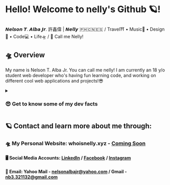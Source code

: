 # Hello! Welcome to nelly's Github 🪐!
𝙉𝙚𝙡𝙨𝙤𝙣 𝙏. 𝘼𝙡𝙗𝙖 𝙅𝙧. 許鑫偉 | 𝙉𝙚𝙡𝙡𝙮 🇵🇭🇨🇳🇪🇸 / Travel⛩ • Music🎹 • Design🎨 • Code💻 • Life🛸 / 📢 Call me Nelly!

## 🛸 Overview
My name is Nelson T. Alba Jr. You can call me nelly! I am currently an 18 y/o student web developer who's having fun learning code, and working on different cool web applications and projects!😎

<details>
  <summary><h3> 😎 Get to know some of my dev facts</h3></summary>
  ### 💻 My Dev Language Preference:
  
  ```
  Current Favourite Programming Language: Python🐍
  ```
  
  ```
  My Ranking for dev languages (based on my current skillset and preference):
  1. Python
  2. Javascript (Node.Js)
  3. PHP
  4. Ruby on Rails
  ```
  
  #### 💻 My Dev skill-set list:
  ```
  Python, PHP, Node.Js, Ruby, Django, Flask, React.js, Angular.js, Express.js, Laravel, Ruby on Rails, Cactus, Gatsby, Hugo, Google Cloud Platform, Amazon Web Services, Heroku, Netlify, HTML, CSS, Bootstrap, Sass, Javascript, JQuery ... 
  ``` 
</details>


## 🪐 Contact and learn more about me through:
### 🛸 My Personal Website: whoisnelly.xyz - [Coming Soon](#)

#### 🖥️ Social Media Accounts: [LinkedIn](https://www.linkedin.com/in/whoisnelly) / [Facebook](https://www.facebook.com/nelson.albajr) / [Instagram](https://www.instagram.com/who_is_nelly/)

#### 📮 Email: **Yahoo Mail** - [nelsonalbajr@yahoo.com](nelsonalbajr@yahoo.com) / **Gmail** - [nb3.321132@gmail.com](nb3.321132@gmail.com)
